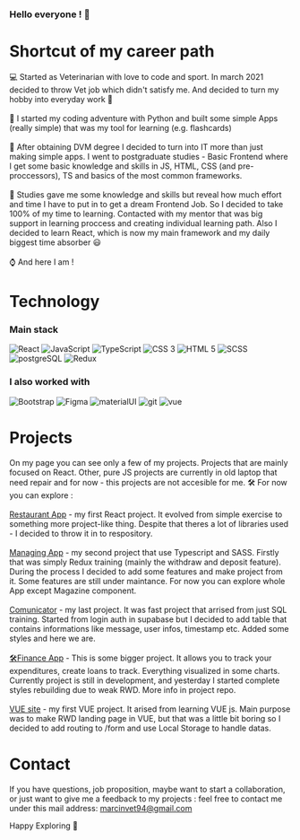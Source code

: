 ### Hello everyone ! 👋

# Shortcut of my career path
💻 Started as Veterinarian with love to code and sport. In march 2021 decided to throw Vet job which didn't satisfy me. And decided to turn my hobby into everyday work 🐶 <br>
<br>
🐍 I started my coding adventure with Python and built some simple Apps (really simple) that was my tool for learning (e.g. flashcards)<br>
<br>
🏫 After obtaining DVM degree I decided to turn into IT more than just making simple apps. I went to postgraduate studies - Basic Frontend where I get some basic knowledge and skills in JS, HTML, CSS (and pre-proccessors), TS and basics of the most common frameworks. <br>
<br>
📜 Studies gave me some knowledge and skills but reveal how much effort and time I have to put in to get a dream Frontend Job. So I decided to take 100% of my time to learning. Contacted with my mentor that was big support in learning proccess and creating individual learning path. Also I decided to learn React, which is now my main framework and my daily biggest time absorber 😃<br>
<br>
⌚️ And here I am !


# Technology
### Main stack
<p>
<img alt="React" src="https://img.shields.io/badge/React-00347C?logo=React&logoColor=00FBFE&style=ShieldStyle" />  
<img alt="JavaScript" src="https://img.shields.io/badge/JavaScript-f0bc05?logo=Javascript&logoColor=black&style=ShieldStyle" />
<img alt="TypeScript" src="https://img.shields.io/badge/TypeScript-4179b9?logo=Typescript&logoColor=white&style=ShieldStyle" />
<img alt="CSS 3" src="https://img.shields.io/badge/CSS-blue?logo=CSS3&logoColor=white&style=ShieldStyle" />
<img alt="HTML 5" src="https://img.shields.io/badge/HTML-d94b2a?logo=HTML5&logoColor=white&style=ShieldStyle" />
<img alt="SCSS" src="https://img.shields.io/badge/SCSS-c16191?logo=SASS&logoColor=white&style=ShieldStyle" />
<img alt="postgreSQL" src="https://img.shields.io/badge/postgreSQL-007a34?logo=postgreSQL&logoColor=white&style=ShieldStyle" />
<img alt="Redux" src="https://img.shields.io/badge/Redux-7046b3?logo=Redux&logoColor=white&style=ShieldStyle" />
</p>

### I also worked with
<p>
<img alt="Bootstrap" src="https://img.shields.io/badge/Bootstrap-7046b3?logo=Bootstrap&logoColor=white&style=ShieldStyle" />  
<img alt="Figma" src="https://img.shields.io/badge/Figma-f86e5f?logo=Figma&logoColor=white&style=ShieldStyle" />
<img alt="materialUI" src="https://img.shields.io/badge/Material UI-007a34?logo=Materialui&logoColor=white&style=ShieldStyle" />
<img alt="git" src="https://img.shields.io/badge/GIT-black?logo=GIT&logoColor=white&style=ShieldStyle" />
<img alt="vue" src="https://img.shields.io/badge/Vue.js-35495E?style=ShieldStyle&logo=vue.js&logoColor=4FC08D" />
  
</p>

# Projects
On my page you can see only a few of my projects. Projects that are mainly focused on React. Other, pure JS projects are currently in old laptop that need repair and for now - this projects are not accesible for me. 🛠️
For now you can explore :
<br>
<br>[Restaurant App](https://github.com/MartinMadeIt/RestaurantApp) - my first React project. It evolved from simple exercise to something more project-like thing. Despite that theres a lot of libraries used - I decided to throw it in to respository.
<br>
<br>[Managing App](https://github.com/MartinMadeIt/ManagingStorage) - my second project that use Typescript and SASS. Firstly that was simply Redux training (mainly the withdraw and deposit feature). During the process I decided to add some features and make project from it. Some features are still under maintance. For now you can explore whole App except Magazine component. 
<br>
<br>
[Comunicator](https://github.com/MartinMadeIt/Comunicator) - my last project. It was fast project that arrised from just SQL training. Started from login auth in supabase but I decided to add table that contains informations like message, user infos, timestamp etc. Added some styles and here we are.
<br>
<br>
[🛠️Finance App](https://github.com/MartinMadeIt/finance) - This is some bigger project. It allows you to track your expenditures, create loans to track. Everything visualized in some charts. Currently project is still in development, and yesterday I started complete styles rebuilding due to weak RWD. More info in project repo.
<br>
<br>
[VUE site](https://github.com/MartinMadeIt/VUE-mini-project) - my first VUE project. It arised from learning VUE js. Main purpose was to make RWD landing page in VUE, but that was a little bit boring so I decided to add routing to /form and use Local Storage to handle datas.

# Contact
If you have questions, job proposition, maybe want to start a collaboration, or just want to give me a feedback to my projects : feel free to contact me under this mail address: marcinvet94@gmail.com


Happy Exploring 💪

